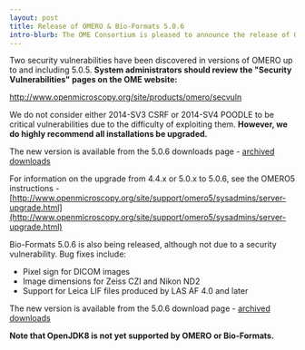 ```yaml
---
layout: post
title: Release of OMERO & Bio-Formats 5.0.6
intro-blurb: The OME Consortium is pleased to announce the release of OMERO & Bio-Formats 5.0.6
---
```

Two security vulnerabilities have been discovered in versions of OMERO up to and including 5.0.5.
**System administrators should review the "Security Vulnerabilities" pages on the OME website:**

http://www.openmicroscopy.org/site/products/omero/secvuln

We do not consider either 2014-SV3 CSRF or 2014-SV4 POODLE to be critical vulnerabilities due to the difficulty of exploiting them. **However, we do highly recommend all installations be upgraded.**

The new version is available from the 5.0.6 downloads page - [archived downloads](http://downloads.openmicroscopy.org/omero/5.0.6/)

For information on the upgrade from 4.4.x or 5.0.x to 5.0.6, see the OMERO5 instructions - [http://www.openmicroscopy.org/site/support/omero5/sysadmins/server-upgrade.html](http://www.openmicroscopy.org/site/support/omero5/sysadmins/server-upgrade.html)


Bio-Formats 5.0.6 is also being released, although not due to a security vulnerability. Bug fixes include:

-  Pixel sign for DICOM images
-  Image dimensions for Zeiss CZI and Nikon ND2
-  Support for Leica LIF files produced by LAS AF 4.0 and later

The new version is available from the 5.0.6 download page - [archived downloads](http://downloads.openmicroscopy.org/bio-formats/5.0.6/)


**Note that OpenJDK8 is not yet supported by OMERO or Bio-Formats.**
